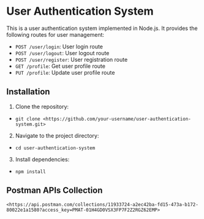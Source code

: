 # User Authentication System

This is a user authentication system implemented in Node.js. It provides the following routes for user management:

- `POST /user/login`: User login route
- `POST /user/logout`: User logout route
- `POST /user/register`: User registration route
- `GET /profile`: Get user profile route
- `PUT /profile`: Update user profile route

## Installation

1. Clone the repository:

- `git clone <https://github.com/your-username/user-authentication-system.git>`

2. Navigate to the project directory:

- `cd user-authentication-system`

3. Install dependencies:

- `npm install`

## Postman APIs Collection

`<https://api.postman.com/collections/11933724-a2ec42ba-fd15-473a-b172-80022e1a1580?access_key=PMAT-01H4GD0VSX3FP7F2Z2RGZ62EMP>`
